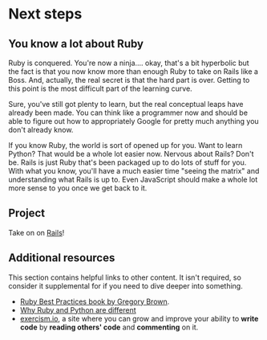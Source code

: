 # Next steps

## You know a lot about Ruby

Ruby is conquered. You're now a ninja.... okay, that's a bit hyperbolic but the fact is that you now know more than enough Ruby to take on Rails like a Boss. And, actually, the real secret is that the hard part is over. Getting to this point is the most difficult part of the learning curve.

Sure, you've still got plenty to learn, but the real conceptual leaps have already been made. You can think like a programmer now and should be able to figure out how to appropriately Google for pretty much anything you don't already know.

If you know Ruby, the world is sort of opened up for you. Want to learn Python? That would be a whole lot easier now. Nervous about Rails? Don't be. Rails is just Ruby that's been packaged up to do lots of stuff for you. With what you know, you'll have a much easier time "seeing the matrix" and understanding what Rails is up to. Even JavaScript should make a whole lot more sense to you once we get back to it.

## Project

Take on on [Rails](https://www.learnhowtocodebook.com/deep-dives/ruby-on-rails)!

## Additional resources

This section contains helpful links to other content. It isn't required, so consider it supplemental for if you need to dive deeper into something.

* [Ruby Best Practices book by Gregory Brown](http://it-ebooks.info/book/178/).
* [Why Ruby and Python are different](http://stackoverflow.com/questions/1113611/what-does-ruby-have-that-python-doesnt-and-vice-versa?rq=1)
* [exercism.io](http://exercism.io/), a site where you can grow and improve your ability to **write code** by **reading others' code** and **commenting** on it.

